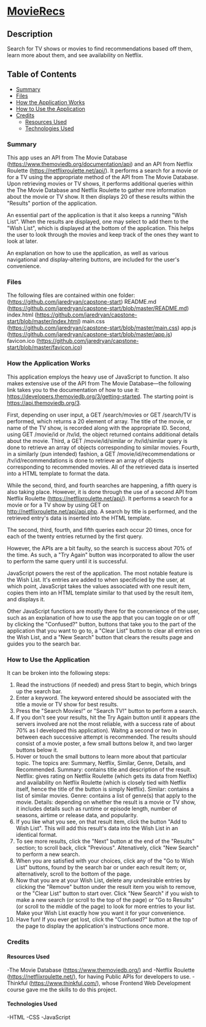 # [MovieRecs](https://jaredryan.github.io/capstone-start/)

## Description
Search for TV shows or movies to find recommendations based off them, learn more about them, and see availability on Netflix.

## Table of Contents

  - [Summary](#installation)
  - [Files](#files)  
  - [How the Application Works](#how-the-application-words)
  - [How to Use the Application](#how-to-use-the-application)
  - [Credits](#credits)
    - [Resources Used](#resources-used)
    - [Technologies Used](#technologies-used)

### Summary

This app uses an API from The Movie Database (https://www.themoviedb.org/documentation/api) and an API from Netflix Roulette (https://netflixroulette.net/api/). It performs a search for a movie or for a TV using the appropriate method of the API from The Movie Database. Upon retrieving movies or TV shows, it performs additional queries within the The Movie Database and Netflix Roulette to gather mre information about the movie or TV show. It then displays 20 of these results within the "Results" portion of the application.

An essential part of the application is that it also keeps a running "Wish List". When the results are displayed, one may select to add them to the "Wish List", which is displayed at the bottom of the application. This helps the user to look through the movies and keep track of the ones they want to look at later.

An explanation on how to use the application, as well as various navigational and display-altering buttons, are included for the user's convenience.

### Files

The following files are contained within one folder: (https://github.com/jaredryan/capstone-start)
  README.md (https://github.com/jaredryan/capstone-start/blob/master/README.md)
  index.html (https://github.com/jaredryan/capstone-start/blob/master/index.html)
  main.css (https://github.com/jaredryan/capstone-start/blob/master/main.css)
  app.js (https://github.com/jaredryan/capstone-start/blob/master/app.js)
  favicon.ico (https://github.com/jaredryan/capstone-start/blob/master/favicon.ico)
  
### How the Application Works

This application employs the heavy use of JavaScript to function. It also makes extensive use of the API from The Movie Database—the following link takes you to the documentation of how to use it: https://developers.themoviedb.org/3/getting-started. The starting point is https://api.themoviedb.org/3.

First, depending on user input, a GET /search/movies or GET /search/TV is performed, which returns a 20 element of array.
  The title of the movie, or name of the TV show, is recorded along with the appropriate ID. 
Second, using GET /movie/id or /tv/id, the object returned contains additional details about the movie.
Third, a GET /movie/id/similar or /tv/id/similar query is done to retrieve an array of objects corresponding to similar movies.
Fourth, in a similarly (pun intended) fashion, a GET /movie/id/recommendations or /tv/id/recommendations is done to retrieve an array of objects corresponding to recommended movies. 
All of the retrieved data is inserted into a HTML template to format the data.

While the second, third, and fourth searches are happening, a fifth query is also taking place. However, it is done through the use of a second API from Netflix Roulette (https://netflixroulette.net/api/). It performs a search for a movie or for a TV show by using GET on http://netflixroulette.net/api/api.php. A search by title is performed, and the retrieved entry's data is inserted into the HTML template.

The second, third, fourth, and fifth queries each occur 20 times, once for each of the twenty entries returned by the first query.

However, the APIs are a bit faulty, so the search is success about 70% of the time. As such, a "Try Again" button was incorporated to allow the user to perform the same query until it is successful.

JavaScript powers the rest of the application. The most notable feature is the Wish List. It's entries are added to when specificied by the user, at which point, JavaScript takes the values associated with one result item, copies them into an HTML template similar to that used by the result item, and displays it. 

Other JavaScript functions are mostly there for the convenience of the user, such as an explanation of how to use the app that you can toggle on or off by clicking the "Confused?" button, buttons that take you to the part of the application that you want to go to, a "Clear List" button to clear all entries on the Wish List, and a "New Search" button that clears the results page and guides you to the search bar.

### How to Use the Application

It can be broken into the following steps:
1. Read the instructions (if needed) and press Start to begin, which brings up the search bar.
2. Enter a keyword. The keyword entered should be associated with the title a movie or TV show for best results.
3. Press the "Search Movies!" or "Search TV!" button to perform a search.
4. If you don't see your results, hit the Try Again button until it appears (the servers involved are not the most reliable, with a success rate of about 70% as I developed this application). Waitng a second or two in between each successive attempt is recommended.
  The results should consist of a movie poster, a few small buttons below it, and two larger buttons below it.
5. Hover or touch the small buttons to learn more about that particular topic. The topics are: Summary, Netflix, Similar, Genre, Details, and Recommended.
  Summary: contains title and description of the result.
  Netflix: gives rating on Netflix Roulette (which gets its data from Netflix) and availability on Netflix Roulette (which is closely tied with Netflix itself, hence the title of the button is simply Netflix).
  Similar: contains a list of similar movies.
  Genre: contains a list of genre(s) that apply to the movie.
  Details: depending on whether the result is a movie or TV show, it includes details such as runtime or episode length, number of seasons, airtime or release data, and popularity.
6. If you like what you see, on that result item, click the button "Add to Wish List". This will add this result's data into the Wish List in an identical format. 
7. To see more results, click the "Next" button at the end of the "Results" section; to scroll back, click "Previous". Altenatively, click "New Search" to perform a new search.
8. When you are satisfied with your choices, click any of the "Go to Wish List" buttons, found by the search bar or under each result item; or, alternatively, scroll to the bottom of the page.
9. Now that you are at your Wish List, delete any undesirable entries by clicking the "Remove" button under the result item you wish to remove, or the "Clear List" button to start over. Click "New Search" if you wish to make a new search (or scroll to the top of the page) or "Go to Results" (or scroll to the middle of the page) to look for more entries to your list. Make your Wish List exactly how you want it for your convenience.
10. Have fun! If you ever get lost, click the "Confused?" button at the top of the page to display the application's instructions once more.

### Credits

#### Resources Used
-The Movie Database (https://www.themoviedb.org/) and 
-Netflix Roulette (https://netflixroulette.net/), for having Public APIs for developers to use. 
-Thinkful (https://www.thinkful.com/), whose Frontend Web Development course gave me the skills to do this project.

#### Technologies Used
-HTML
-CSS
-JavaScript
